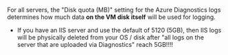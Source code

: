 For all servers, the "Disk quota (MB)" setting for the Azure Diagnostics logs determines how much data **on the VM disk itself** will be used for logging.
- If you have an IIS server and use the default of 5120 (5GB), then IIS logs will be physically deleted from your OS / disk after "all logs on the server that are uploaded via Diagnostics" reach 5GB!!!!
